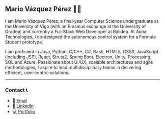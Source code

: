 ## Mario Vázquez Pérez 🙋‍♂️

I am Mario Vázquez Pérez, a final‑year Computer Science undergraduate at the University of Vigo (with an Erasmus exchange at the University of Oradea) and currently a Full‑Stack Web Developer at Balidea. At Auria Technologies, I co‑designed the autonomous control system for a Formula Student prototype. 

I am proficient in Java, Python, C/C++, C#, Bash, HTML5, CSS3, JavaScript (including JSP), React, Struts2, Spring Boot, Electron, Unity, Processing, SQL and Azure. Passionate about UI/UX, scalable architectures and agile methodologies, I aspire to lead multidisciplinary teams in delivering efficient, user‑centric solutions.

---

### Contact 📞
- 📧 [Email](mailto:mario.vperez03@gmail.com)
- 💼 [LinkedIn](https://www.linkedin.com/in/mario-v%C3%A1zquez-p%C3%A9rez-4b4008236/)
- 💻 [Portfolio](https://mariovp.dev/)

